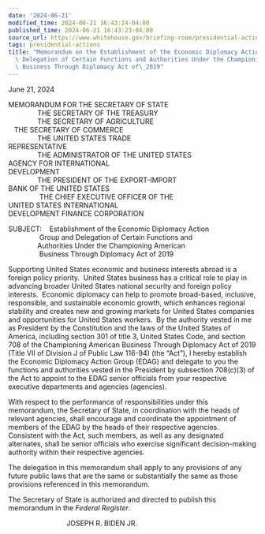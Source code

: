 ```yaml
---
date: '2024-06-21'
modified_time: 2024-06-21 16:43:24-04:00
published_time: 2024-06-21 16:43:23-04:00
source_url: https://www.whitehouse.gov/briefing-room/presidential-actions/2024/06/21/memorandum-on-the-establishment-of-the-economic-diplomacy-action-group-and-delegation-of-certain-functions-and-authorities-under-the-championing-american-business-through-diplomacy-act-of-2019/
tags: presidential-actions
title: "Memorandum on the Establishment of the Economic Diplomacy Action Group and\
  \ Delegation of Certain Functions and Authorities Under the Championing American\
  \ Business Through Diplomacy Act of\_2019"
---
```

 
June 21, 2024  
  

MEMORANDUM FOR THE SECRETARY OF STATE  
               THE SECRETARY OF THE TREASURY  
               THE SECRETARY OF AGRICULTURE  
   THE SECRETARY OF COMMERCE  
               THE UNITED STATES TRADE  
REPRESENTATIVE  
               THE ADMINISTRATOR OF THE UNITED STATES  
AGENCY FOR INTERNATIONAL  
DEVELOPMENT  
               THE PRESIDENT OF THE EXPORT-IMPORT  
BANK OF THE UNITED STATES  
                THE CHIEF EXECUTIVE OFFICER OF THE  
UNITED STATES INTERNATIONAL  
DEVELOPMENT FINANCE CORPORATION  
  
SUBJECT:    Establishment of the Economic Diplomacy Action  
                Group and Delegation of Certain Functions and  
               Authorities Under the Championing American  
                Business Through Diplomacy Act of 2019  
  
  
Supporting United States economic and business interests abroad is a
foreign policy priority.  United States business has a critical role to
play in advancing broader United States national security and foreign
policy interests.  Economic diplomacy can help to promote broad-based,
inclusive, responsible, and sustainable economic growth, which enhances
regional stability and creates new and growing markets for United States
companies and opportunities for United States workers.  By the authority
vested in me as President by the Constitution and the laws of the United
States of America, including section 301 of title 3, United States Code,
and section 708 of the Championing American Business Through Diplomacy
Act of 2019 (Title VII of Division J of Public Law 116-94) (the “Act”),
I hereby establish the Economic Diplomacy Action Group (EDAG) and
delegate to you the functions and authorities vested in the President by
subsection 708(c)(3) of the Act to appoint to the EDAG senior officials
from your respective executive departments and agencies (agencies).   
  
With respect to the performance of responsibilities under this
memorandum, the Secretary of State, in coordination with the heads of
relevant agencies, shall encourage and coordinate the appointment of
members of the EDAG by the heads of their respective agencies. 
Consistent with the Act, such members, as well as any designated
alternates, shall be senior officials who exercise significant
decision-making authority within their respective agencies.  
  
The delegation in this memorandum shall apply to any provisions of any
future public laws that are the same or substantially the same as those
provisions referenced in this memorandum.  
  
The Secretary of State is authorized and directed to publish this
memorandum in the *Federal Register*.  

                              JOSEPH R. BIDEN JR.  
